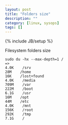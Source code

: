 ```yaml
---
layout: post
title: "Folders size"
description: ""
category: [linux, sysops]
tags: []
---
```

{% include JB/setup %}

Filesystem folders size

    sudo du -hx --max-depth=1 /
    =>
    4.0K    /srv
    28M    /home
    16K    /lost+found
    4.0K    /media
    709M    /var
    222M    /boot
    6.1G    /usr
    16M    /opt
    44M    /etc
    4.0K    /mnt
    156K    /root
    292K    /tmp
    7.1G    /


